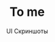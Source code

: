 ---
layout: embed
permalink: apps/bank/architectures/payment-history-to-me/ui-screens
lang: ru
page_id: apps-bank-architectures-payment-history-to-me-screens

title: To me
subtitle: UI Скриншоты
backUrl: /ru/apps/bank/architectures/payment-history-to-me

description: Screens
---